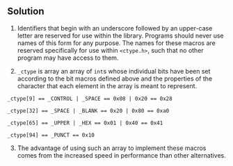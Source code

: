 ## Solution

1. Identifiers that begin with an underscore followed by an upper-case letter are reserved for use within the library.  Programs should never use names of this form for any purpose. The names for these macros are reserved specifically for use within `<ctype.h>`, such that no other program may have access to them.

2. `_ctype` is array an array of `int`s whose individual bits have been set according to the bit macros defined above and the properties of the character that each element in the array is meant to represent. 

```
_ctype[9] == _CONTROL | _SPACE == 0x08 | 0x20 == 0x28

_ctype[32] == _SPACE | _BLANK == 0x20 | 0x80 == 0xa0

_ctype[65] == _UPPER | _HEX == 0x01 | 0x40 == 0x41

_ctype[94] == _PUNCT == 0x10
```

3. The advantage of using such an array to implement these macros comes from the increased speed in performance than other alternatives.
